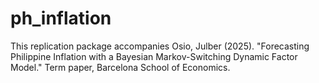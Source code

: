 # ph_inflation
This replication package accompanies Osio, Julber (2025). "Forecasting Philippine Inflation with a Bayesian Markov-Switching Dynamic Factor Model." Term paper, Barcelona School of Economics.

